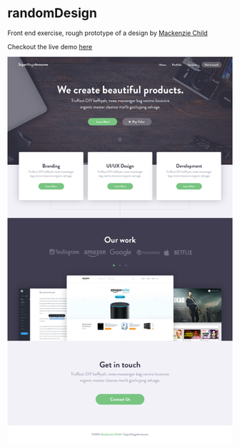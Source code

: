 # randomDesign
Front end exercise, rough prototype of a design by [Mackenzie Child](https://mackenziechild.me/)

Checkout the live demo [here](https://derekmorash.github.io/randomDesign/)

![design image](https://github.com/derekmorash/randomDesign/blob/master/assets/images/design.jpg "Design by MackenzieChild")
